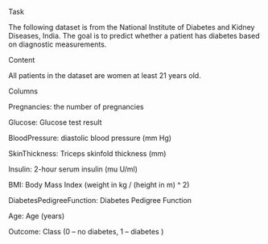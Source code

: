 Task

The following dataset is from the National Institute of Diabetes and Kidney Diseases, India. The goal is to predict whether a patient has diabetes based on diagnostic measurements.


Content

All patients in the dataset are women at least 21 years old.


Columns 


Pregnancies: the number of pregnancies

Glucose: Glucose test result

BloodPressure: diastolic blood pressure (mm Hg)

SkinThickness: Triceps skinfold thickness (mm)

Insulin: 2-hour serum insulin (mu U/ml)

BMI: Body Mass Index (weight in kg / (height in m) ^ 2)

DiabetesPedigreeFunction: Diabetes Pedigree Function

Age: Age (years)

Outcome: Class (0 – no diabetes, 1 – diabetes )
